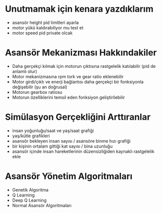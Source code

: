 # Unutmamak için kenara yazdıklarım
 - asansör height pid limitleri ayarla
 - motor yükü kaldırabiliyor mu test et
 - motor speed pid private olcak

# Asansör Mekanizması Hakkındakiler
 - Daha gerçekçi kılmak için motorun çıktısına rastgelelik katılabilir (pid de anlamlı olur)
 - Motor mekanizmasına rpm tork ve gear ratio eklenebilir
 - Motor girdi/çıktı ve enerji bağlantısı daha gerçekçi bir fonksiyonla değişebilir (şu an doğrusal)
 - Motorun gearbox ratiosu
 - Motorun özelliklerini temsil eden fonksiyon geliştirilebilir


# Simülasyon Gerçekliğini Arttıranlar
 - insan yoğunluğu/saat ve yaş/saat grafiği
 - yaş/kütle grafikleri 
 - asansör bekleyen insan sayısı / asansöre binme hızı grafiği
 - bir kişinin ortalam gittiği kat sayısı / bina uzunluğu
 - asansör içinde insan hareketlerinin düzensizliğiden kaynaklı rastgelelik ekle

# Asansör Yönetim Algoritmaları
 - Genetik Algoritma
 - Q Learning
 - Deep Q Learning
 - Normal Asansör Algoritmaları



